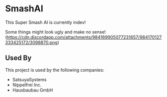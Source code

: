 
# SmashAI

This Super Smash AI is currently indev!

Some things might look ugly and make no sense!
(https://cdn.discordapp.com/attachments/984169905077231657/984170127333425172/3098870.png)
## Used By

This project is used by the following companies:

- SatsuyaSystems
- Nippelfrei Inc.
- Hausbaubau GmbH

